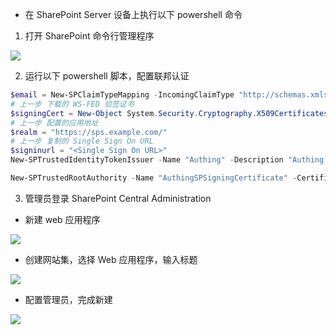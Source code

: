 <IntegrationDetailCard :title="`配置联邦认证`">

- 在 SharePoint Server 设备上执行以下 powershell 命令
1. 打开 SharePoint 命令行管理程序

![](~@imagesZhCn/integration/sharepoint/2-1.png)

2. 运行以下 powershell 脚本，配置联邦认证
```PowerShell
$email = New-SPClaimTypeMapping -IncomingClaimType "http://schemas.xmlsoap.org/ws/2005/05/identity/claims/emailaddress" -IncomingClaimTypeDisplayName "EmailAddress" -SameAsIncoming
# 上一步 下载的 WS-FED 验签证书
$signingCert = New-Object System.Security.Cryptography.X509Certificates.X509Certificate2("C:\SharePoint.ws-fed-idp.cer")
# 上一步 配置的应用地址
$realm = "https://sps.example.com/"
# 上一步 复制的 Single Sign On URL
$signinurl = "<Single Sign On URL>"
New-SPTrustedIdentityTokenIssuer -Name "Authing" -Description "Authing identity issuer" -Realm $realm -ImportTrustCertificate $signingCert -ClaimsMappings $email -SignInUrl $signinurl -SignOutUrl $signinurl -IdentifierClaim $email.InputClaimType

New-SPTrustedRootAuthority -Name "AuthingSPSigningCertificate" -Certificate $signingCert

```

3. 管理员登录 SharePoint Central Administration
- 新建 web 应用程序

![](~@imagesZhCn/integration/sharepoint/2-3-1.png)

- 创建网站集，选择 Web 应用程序，输入标题

![](~@imagesZhCn/integration/sharepoint/2-3-2.png)

- 配置管理员，完成新建

![](~@imagesZhCn/integration/sharepoint/2-3-3.png)

</IntegrationDetailCard>